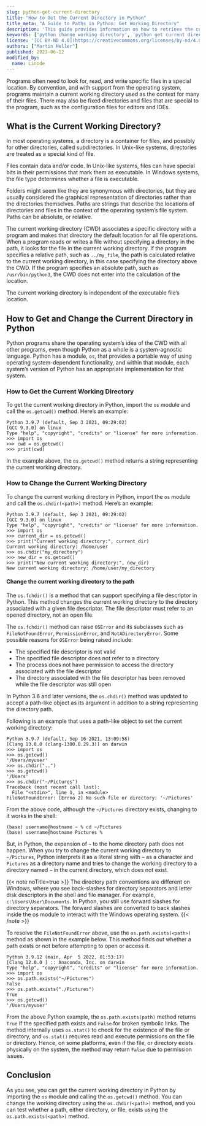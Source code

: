 ```yaml
---
slug: python-get-current-directory
title: "How to Get the Current Directory in Python"
title_meta: "A Guide to Paths in Python: Get Working Directory"
description: 'This guide provides information on how to retrieve the current working directory in Python using the os module. It covers the os.getcwd() function and provides sample code to demonstrate its usage.'
keywords: ['python change working directory', 'python get current directory', 'python change directory', 'change directory python']
license: '[CC BY-ND 4.0](https://creativecommons.org/licenses/by-nd/4.0)'
authors: ["Martin Heller"]
published: 2023-06-12
modified_by:
  name: Linode
---
```


Programs often need to look for, read, and write specific files in a special location. By convention, and with support from the operating system, programs maintain a current working directory used as the context for many of their files. There may also be fixed directories and files that are special to the program, such as the configuration files for editors and IDEs.

## What is the Current Working Directory?

In most operating systems, a directory is a container for files, and possibly for other directories, called subdirectories. In Unix-like systems, directories are treated as a special kind of file.

Files contain data and/or code. In Unix-like systems, files can have special bits in their permissions that mark them as executable. In Windows systems, the file type determines whether a file is executable.

Folders might seem like they are synonymous with directories, but they are usually considered the graphical representation of directories rather than the directories themselves. Paths are strings that describe the locations of directories and files in the context of the operating system’s file system. Paths can be absolute, or relative.

The current working directory (CWD) associates a specific directory with a program and makes that directory the default location for all file operations. When a program reads or writes a file without specifying a directory in the path, it looks for the file in the current working directory. If the program specifies a relative path, such as `../my_file`, the path is calculated relative to the current working directory, in this case specifying the directory above the CWD. If the program specifies an absolute path, such as `/usr/bin/python3`, the CWD does not enter into the calculation of the location.

The current working directory is independent of the executable file’s location.

## How to Get and Change the Current Directory in Python

Python programs share the operating system’s idea of the CWD with all other programs, even though Python as a whole is a system-agnostic language. Python has a module, `os`, that provides a portable way of using operating system-dependent functionality, and within that module, each system’s version of Python has an appropriate implementation for that system.

### How to Get the Current Working Directory

To get the current working directory in Python, import the `os` module and call the `os.getcwd()` method. Here’s an example:

```output
Python 3.9.7 (default, Sep 3 2021, 09:29:02)
[GCC 9.3.0] on linux
Type "help", "copyright", "credits" or "license" for more information.
>>> import os
>>> cwd = os.getcwd()
>>> print(cwd)
```

In the example above, the `os.getcwd()` method returns a string representing the current working directory.

### How to Change the Current Working Directory

To change the current working directory in Python, import the `os` module and call the `os.chdir(<path>)` method. Here’s an example:

```output
Python 3.9.7 (default, Sep 3 2021, 09:29:02)
[GCC 9.3.0] on linux
Type "help", "copyright", "credits" or "license" for more information.
>>> import os
>>> current_dir = os.getcwd()
>>> print("Current working directory:", current_dir)
Current working directory: /home/user
>>> os.chdir("my_directory")
>>> new_dir = os.getcwd()
>>> print("New current working directory:", new_dir)
New current working directory: /home/user/my_directory
```

#### Change the current working directory to the path

The `os.fchdir()` is a method that can support specifying a file descriptor in Python. This method changes the current working directory to the directory associated with a given file descriptor. The file descriptor must refer to an opened directory, not an open file.

The `os.fchdir()` method can raise `OSError` and its subclasses such as `FileNotFoundError`, `PermissionError`, and `NotADirectoryError`. Some possible reasons for `OSError` being raised include:

- The specified file descriptor is not valid
- The specified file descriptor does not refer to a directory
- The process does not have permission to access the directory associated with the file descriptor
- The directory associated with the file descriptor has been removed while the file descriptor was still open

In Python 3.6 and later versions, the `os.chdir()` method was updated to accept a path-like object as its argument in addition to a string representing the directory path.

Following is an example that uses a path-like object to set the current working directory:

```output
Python 3.9.7 (default, Sep 16 2021, 13:09:58)
[Clang 13.0.0 (clang-1300.0.29.3)] on darwin
>>> import os
>>> os.getcwd()
'/Users/myuser'
>>> os.chdir("..")
>>> os.getcwd()
'/Users'
>>> os.chdir("~/Pictures")
Traceback (most recent call last):
  File "<stdin>", line 1, in <module>
FileNotFoundError: [Errno 2] No such file or directory: '~/Pictures'
```

From the above code, although the `~/Pictures` directory exists, changing to it works in the shell:

```command
(base) username@hostname ~ % cd ~/Pictures
(base) username@hostname Pictures %
```

But, in Python, the expansion of `~` to the home directory path does not happen. When you try to change the current working directory to `~/Pictures`, Python interprets it as a literal string with `~` as a character and `Pictures` as a directory name and tries to change the working directory to a directory named `~` in the current directory, which does not exist.

{{< note noTitle=true >}}
The directory path conventions are different on Windows, where you see back-slashes for directory separators and letter disk descriptors in the shell and file manager. For example, `c:\Users\User\Documents`. In Python, you still use forward slashes for directory separators. The forward slashes are converted to back slashes inside the os module to interact with the Windows operating system.
{{< /note >}}

To resolve the `FileNotFoundError` above, use the `os.path.exists(<path>)` method as shown in the example below. This method finds out whether a path exists or not before attempting to open or access it.

```output
Python 3.9.12 (main, Apr  5 2022, 01:53:17)
[Clang 12.0.0 ] :: Anaconda, Inc. on darwin
Type "help", "copyright", "credits" or "license" for more information.
>>> import os
>>> os.path.exists("~/Pictures")
False
>>> os.path.exists("./Pictures")
True
>>> os.getcwd()
'/Users/myuser'
```

From the above Python example, the `os.path.exists(path)` method returns `True` if the specified path exists and `False` for broken symbolic links. The method internally uses `os.stat()` to check for the existence of the file or directory, and `os.stat()` requires read and execute permissions on the file or directory. Hence, on some platforms, even if the file, or directory exists physically on the system, the method may return `False` due to permission issues.


## Conclusion

As you see, you can get the current working directory in Python by importing the `os` module and calling the `os.getcwd()` method. You can change the working directory using the `os.chdir(<path>)` method, and you can test whether a path, either directory, or file, exists using the `os.path.exists(<path>)` method.
